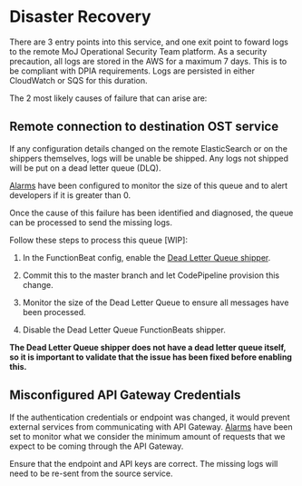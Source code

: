 # Disaster Recovery

There are 3 entry points into this service, and one exit point to foward logs to the remote MoJ Operational Security Team platform. As a security precaution, all logs are stored in the AWS for a maximum 7 days. This is to be compliant with DPIA requirements. Logs are persisted in either CloudWatch or SQS for this duration.

The 2 most likely causes of failure that can arise are:

## Remote connection to destination OST service

If any configuration details changed on the remote ElasticSearch or on the shippers themselves, logs will be unable be shipped. Any logs not shipped will be put on a dead letter queue (DLQ).

[Alarms](./alarms.md) have been configured to monitor the size of this queue and to alert developers if it is greater than 0.

Once the cause of this failure has been identified and diagnosed, the queue can be processed to send the missing logs.

Follow these steps to process this queue [WIP]:

1. In the FunctionBeat config, enable the [Dead Letter Queue shipper](../modules/function_beats_config/main.tf).

2. Commit this to the master branch and let CodePipeline provision this change.

3. Monitor the size of the Dead Letter Queue to ensure all messages have been processed.

4. Disable the Dead Letter Queue FunctionBeats shipper.

**The Dead Letter Queue shipper does not have a dead letter queue itself, so it is important to validate that the issue has been fixed before enabling this.**

## Misconfigured API Gateway Credentials

If the authentication credentials or endpoint was changed, it would prevent external services from communicating with API Gateway. [Alarms](./alarms.md) have been set to monitor what we consider the minimum amount of requests that we expect to be coming through the API Gateway.

Ensure that the endpoint and API keys are correct. The missing logs will need to be re-sent from the source service.
